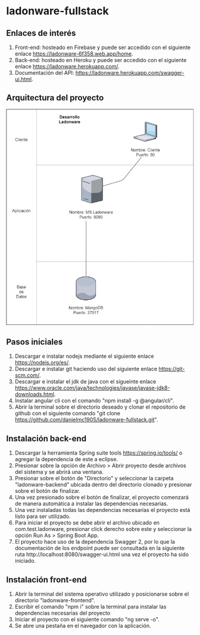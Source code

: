 # ladonware-fullstack

## Enlaces de interés
1. Front-end: hosteado en Firebase y puede ser accedido con el siguiente enlace https://ladonware-6f358.web.app/home.
2. Back-end: hosteado en Heroku y puede ser accedido con el siguiente enlace https://ladonware.herokuapp.com/.
3. Documentación del API: https://ladonware.herokuapp.com/swagger-ui.html.


## Arquitectura del proyecto
![Arquitectura](https://github.com/danielmc1905/ladonware-fullstack/blob/main/Ladonware.png)


## Pasos iniciales
1. Descargar e instalar nodejs mediante el siguiente enlace https://nodejs.org/es/.
2. Descargar e instalar git haciendo uso del siguiente enlace https://git-scm.com/.
3. Descargar e instalar el jdk de java con el sigueinte enlace https://www.oracle.com/java/technologies/javase/javase-jdk8-downloads.html.
4. Instalar angular cli con el comando "npm install -g @angular/cli".
5. Abrir la terminal sobre el directorio deseado y clonar el repositorio de github con el siguiente 
comando "git clone https://github.com/danielmc1905/ladonware-fullstack.git".


## Instalación back-end
1. Descargar la herramienta Spring suite tools https://spring.io/tools/ o agregar la dependencia de este a eclipse.
2. Presionar sobre la opción de Archivo > Abrir proyecto desde archivos del sistema y se abrirá una ventana.
3. Presionar sobre el botón de "Directorio" y seleccionar la carpeta "ladonware-backend" ubicada dentro del directorio clonado
y presionar sobre el botón de finalizar.
4. Una vez presionado sobre el botón de finalizar, el proyecto comenzará de manera automática a instalar las dependencias necesarias.
5. Una vez instaladas todas las dependencias necesarias el proyecto está listo para ser utilizado.
6. Para iniciar el proyecto se debe abrir el archivo ubicado en com.test.ladonware, presionar click derecho sobre este y seleccionar
la opción Run As > Spring Boot App.
7. El proyecto hace uso de la dependencia Swagger 2, por lo que la documentación de los endpoint puede ser consultada en la
siguiente ruta http://localhost:8080/swagger-ui.html una vez el proyecto ha sido iniciado.


## Instalación front-end
1. Abrir la terminal del sistema operativo utilizado y posicionarse sobre el directorio "ladonware-frontend".
2. Escribir el comando "npm i" sobre la terminal para instalar las dependencias necesarias del proyecto
3. Iniciar el proyecto con el siguiente comando "ng serve -o".
4. Se abre una pestaña en el navegador con la aplicación.
